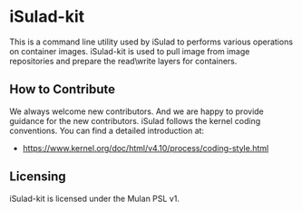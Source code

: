 # iSulad-kit

This is a command line utility used by iSulad to performs various operations on container images.
iSulad-kit is used to pull image from image repositories and prepare the read\write layers for containers.

## How to Contribute

We always welcome new contributors. And we are happy to provide guidance for the new contributors.
iSulad follows the kernel coding conventions. You can find a detailed introduction at:

- https://www.kernel.org/doc/html/v4.10/process/coding-style.html

## Licensing

iSulad-kit is licensed under the Mulan PSL v1.
